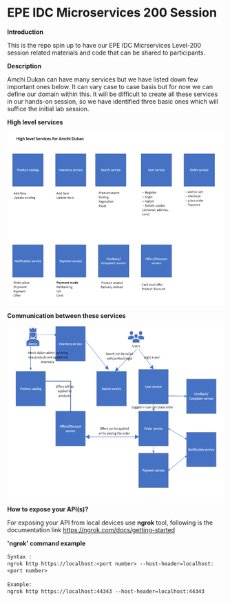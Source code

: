 # EPE IDC Microservices 200 Session

**Introduction**
<p>This is the repo spin up to have our EPE IDC Micrservices Level-200 session related materials and code that can be shared to participants.<p>

**Description**
<p> Amchi Dukan can have many services but we have listed down few important ones below. It can vary case to case basis but for now we can define our domain within this. It will be difficult to create all these services in our hands-on session, so we have identified three basic ones which will suffice the initial lab session. </p>

**High level services**
<p align="center">
  <img src="services.png" height="400" width="850" title="hover text">
</p>

**Communication between these services**

<p align="center">
  <img src="arch.png" height="400" width="850" title="hover text">
</p>

**How to expose your API(s)?**

For exposing your API from local devices use **ngrok** tool, following is the documentation link https://ngrok.com/docs/getting-started

**'ngrok' command example**
```
Syntax :
ngrok http https://localhost:<port number> --host-header=localhost:<port number>

Example:
ngrok http https://localhost:44343 --host-header=localhost:44343
```
